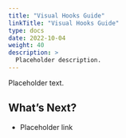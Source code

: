 ```yaml
---
title: "Visual Hooks Guide"
linkTitle: "Visual Hooks Guide"
type: docs
date: 2022-10-04
weight: 40
description: >
  Placeholder description. 
---
```

Placeholder text.

## What’s Next?

- Placeholder link